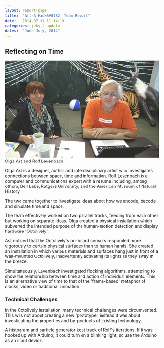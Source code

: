 ```yaml
---
layout: report-page
title:  "Art-A-Hack&#8482; Team Report"
date:   2014-07-31 11:14:18
categories: jekyll update
dates:  "June-July, 2014"
---
```


<h2>Reflecting on Time</h2>

<div class="img landscape">
	<img src="/assets/summer-2014/6.jpg" alt="Olga Ast and Rolf Levenbach" />
	<div class="team">Olga Ast and Rolf Levenbach</div>
</div>

Olga Ast is a designer, author and interdisciplinary artist who investigates connections between space, time and information. Rolf Levenbach is a computer and communications expert with a resume including, among others, Bell Labs, Rutgers University, and the American Museum of Natural History.

The two came together to investigate ideas about how we encode, decode and simulate time and space.

The team effectively worked on two parallel tracks, feeding from each other but working on separate ideas. Olga created a physical installation which subverted the intended purpose of the human-motion detection and display hardware 'Octolively'.

Ast noticed that the Octolively's on-board sensors responded more vigorously to certain physical surfaces than to human hands. She created an installation in which various materials and surfaces hang just in front of a wall-mounted Octolively, inadvertently activating its lights as they sway in the breeze.

Simultaneously, Levenbach investigated flocking algorithms, attempting to show the relationship between time and action of individual elements. This is an alternative view of time to that of the 'frame-based' metaphor of clocks, video or traditional animation.

<h3>Technical Challenges</h3>

In the Octolively installation, many technical challenges were circumvented. This was not about creating a new 'prototype', instead it was about investigating the properties and by-products of existing technology.

A histogram and particle generator kept track of Rolf's iterations. If it was hooked up with Arduino, it could turn on a blinking light, so use the Arduino as an input device. 